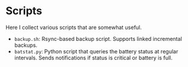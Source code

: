 # Scripts

Here I collect various scripts that are somewhat useful.

- `backup.sh`: Rsync-based backup script. Supports linked incremental backups.
- `batstat.py`: Python script that queries the battery status at regular intervals. Sends notifications if status is critical or battery is full.
